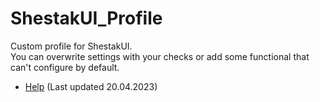 # ShestakUI_Profile
Custom profile for ShestakUI.  
You can overwrite settings with your checks or add some functional that can't configure by default.
* [Help](https://github.com/Wetxius/ShestakUI_Profile/wiki/) (Last updated 20.04.2023)

